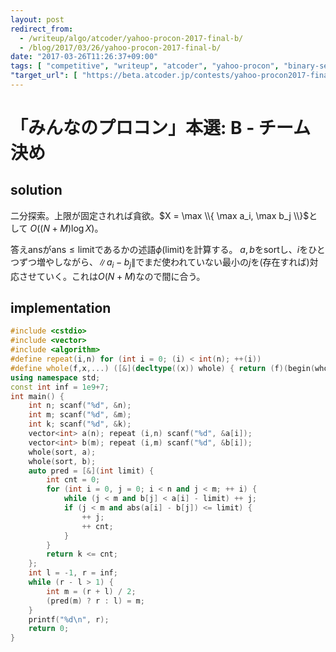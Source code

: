 ```yaml
---
layout: post
redirect_from:
  - /writeup/algo/atcoder/yahoo-procon-2017-final-b/
  - /blog/2017/03/26/yahoo-procon-2017-final-b/
date: "2017-03-26T11:26:37+09:00"
tags: [ "competitive", "writeup", "atcoder", "yahoo-procon", "binary-search", "greedy" ]
"target_url": [ "https://beta.atcoder.jp/contests/yahoo-procon2017-final-open/tasks/yahoo_procon2017_final_b" ]
---
```


# 「みんなのプロコン」本選: B - チーム決め

## solution

二分探索。上限が固定されれば貪欲。$X = \max \\{ \max a_i, \max b_j \\}$として $O((N + M) \log X)$。

答え$\mathrm{ans}$が$\mathrm{ans} \le \mathrm{limit}$であるかの述語$\phi(\mathrm{limit})$を計算する。
$a, b$をsortし、$i$をひとつずつ増やしながら、$\|a_i - b_j\|$でまだ使われていない最小の$j$を(存在すれば)対応させていく。これは$O(N + M)$なので間に合う。

## implementation

``` c++
#include <cstdio>
#include <vector>
#include <algorithm>
#define repeat(i,n) for (int i = 0; (i) < int(n); ++(i))
#define whole(f,x,...) ([&](decltype((x)) whole) { return (f)(begin(whole), end(whole), ## __VA_ARGS__); })(x)
using namespace std;
const int inf = 1e9+7;
int main() {
    int n; scanf("%d", &n);
    int m; scanf("%d", &m);
    int k; scanf("%d", &k);
    vector<int> a(n); repeat (i,n) scanf("%d", &a[i]);
    vector<int> b(m); repeat (i,m) scanf("%d", &b[i]);
    whole(sort, a);
    whole(sort, b);
    auto pred = [&](int limit) {
        int cnt = 0;
        for (int i = 0, j = 0; i < n and j < m; ++ i) {
            while (j < m and b[j] < a[i] - limit) ++ j;
            if (j < m and abs(a[i] - b[j]) <= limit) {
                ++ j;
                ++ cnt;
            }
        }
        return k <= cnt;
    };
    int l = -1, r = inf;
    while (r - l > 1) {
        int m = (r + l) / 2;
        (pred(m) ? r : l) = m;
    }
    printf("%d\n", r);
    return 0;
}
```
